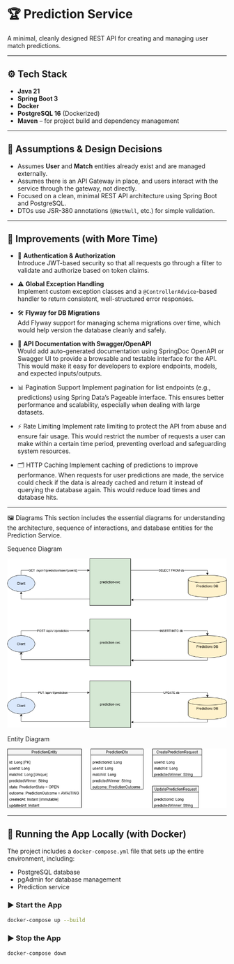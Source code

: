# 🏆 Prediction Service

A minimal, cleanly designed REST API for creating and managing user match predictions.

---

## ⚙️ Tech Stack

- **Java 21**
- **Spring Boot 3**
- **Docker**
- **PostgreSQL 16** (Dockerized)
- **Maven** – for project build and dependency management

---

## 📌 Assumptions & Design Decisions

- Assumes **User** and **Match** entities already exist and are managed externally.
- Assumes there is an API Gateway in place, and users interact with the service through the gateway, not directly.
- Focused on a clean, minimal REST API architecture using Spring Boot and PostgreSQL.
- DTOs use JSR-380 annotations (`@NotNull`, etc.) for simple validation.
---

## 🔁 Improvements (with More Time)

- 🔐 **Authentication & Authorization**  
  Introduce JWT-based security so that all requests go through a filter to validate and authorize based on token claims.

- ⚠️ **Global Exception Handling**  
  Implement custom exception classes and a `@ControllerAdvice`-based handler to return consistent, well-structured error responses.

- 🛠️ **Flyway for DB Migrations**  
  Add Flyway support for managing schema migrations over time, which would help version the database cleanly and safely.

- 📘 **API Documentation with Swagger/OpenAPI**  
  Would add auto-generated documentation using SpringDoc OpenAPI or Swagger UI to provide a browsable and testable interface for the API. This would make it easy for developers to explore endpoints, models, and expected inputs/outputs.

- 📊 Pagination Support Implement pagination for list endpoints (e.g., predictions) using Spring Data’s Pageable interface. This ensures better performance and scalability, especially when dealing with large datasets.

- ⚡ Rate Limiting
  Implement rate limiting to protect the API from abuse and ensure fair usage. This would restrict the number of requests a user can make within a certain time period, preventing overload and safeguarding system resources.

- 🗂️ HTTP Caching
  Implement caching of predictions to improve performance. When requests for user predictions are made, the service could check if the data is already cached and return it instead of querying the database again. This would reduce load times and database hits.
---


🖼️ Diagrams
This section includes the essential diagrams for understanding the architecture, sequence of interactions, and database entities for the Prediction Service.

Sequence Diagram

![Sequence Diagram](sequence_diagram.drawio.png)

Entity Diagram

![Entity Diagram](entity_diagram.drawio.png)

---

## 🚀 Running the App Locally (with Docker)

The project includes a `docker-compose.yml` file that sets up the entire environment, including:

- PostgreSQL database
- pgAdmin for database management
- Prediction service

### ▶️ Start the App

```bash
docker-compose up --build
```

### ▶️ Stop the App

```bash
docker-compose down
```
